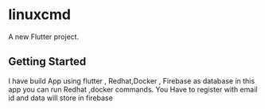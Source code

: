 # linuxcmd

A new Flutter project.

## Getting Started
 I have build App using flutter , Redhat,Docker , Firebase as database in this app you can run Redhat ,docker commands. 
You Have to register with email id and data will store in firebase 
